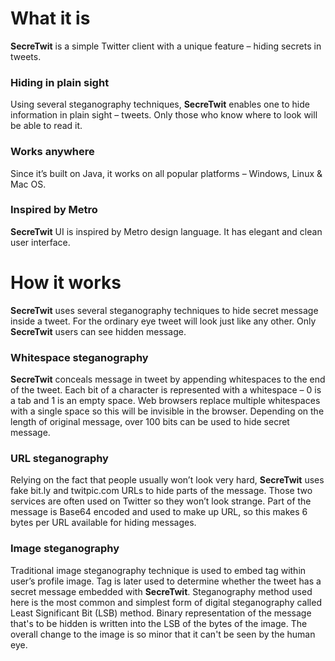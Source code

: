 # What it is

**SecreTwit** is a simple Twitter client with a unique feature – hiding secrets in tweets.

### Hiding in plain sight
Using several steganography techniques, **SecreTwit** enables one to hide information in plain sight – tweets. Only those who know where to look will be able to read it.

### Works anywhere
Since it’s built on Java, it works on all popular platforms – Windows, Linux & Mac OS.

### Inspired by Metro
**SecreTwit** UI is inspired by Metro design language. It has elegant and clean user interface.

# How it works

**SecreTwit** uses several steganography techniques to hide secret message inside a tweet. For the ordinary eye tweet will look just like any other. Only **SecreTwit** users can see hidden message.

### Whitespace steganography
**SecreTwit** conceals message in tweet by appending whitespaces to the end of the tweet. Each bit of a character is represented with a whitespace – 0 is a tab and 1 is an empty space. Web browsers replace multiple whitespaces with a single space so this will be invisible in the browser. Depending on the length of original message, over 100 bits can be used to hide secret message.

### URL steganography
Relying on the fact that people usually won’t look very hard, **SecreTwit** uses fake bit.ly and twitpic.com URLs to hide parts of the message. Those two services are often used on Twitter so they won’t look strange. Part of the message is Base64 encoded and used to make up URL, so this makes 6 bytes per URL available for hiding messages.

### Image steganography
Traditional image steganography technique is used to embed tag within user’s profile image. Tag is later used to determine whether the tweet has a secret message embedded with **SecreTwit**. Steganography method used here is the most common and simplest form of digital steganography called Least Significant Bit (LSB) method. Binary representation of the message that's to be hidden is written into the LSB of the bytes of the image. The overall change to the image is so minor that it can't be seen by the human eye.
